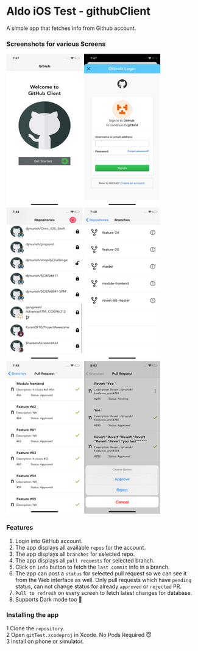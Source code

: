 # Aldo iOS Test - githubClient
A simple app that fetches info from Github account.

### Screenshots for various Screens

<p float="left">
  <img src="https://github.com/djmunish/githubClient/blob/master/Preview/1.png" width="200" height="400" />
<img src="https://github.com/djmunish/githubClient/blob/master/Preview/2.png" width="200" height="400" />
<img src="https://github.com/djmunish/githubClient/blob/master/Preview/3.png" width="200" height="400" />
<img src="https://github.com/djmunish/githubClient/blob/master/Preview/4.png" width="200" height="400" />
<img src="https://github.com/djmunish/githubClient/blob/master/Preview/5.png" width="200" height="400" />
<img src="https://github.com/djmunish/githubClient/blob/master/Preview/6.png" width="200" height="400" />
</p>

### Features
1) Login into GitHub account. 
2) The app displays all available ```repos``` for the account.
3) The app displays all ```branches``` for selected repo.
4) The app displays all ```pull requests``` for selected branch.
5) Click on ```info``` button to fetch the ```last commit``` info in a branch.
6) The app can post a ```status``` for selected pull request so we can see it from the Web interface
as well. Only pull requests which have ```pending``` status, can not change status for already ```approved``` or ```rejected``` PR.
7) ```Pull to refresh``` on every screen to fetch latest changes for database.
8) Supports Dark mode too 🌙


### Installing the app
1 Clone the ```repository```. </br>
2 Open ```gitTest.xcodeproj``` in Xcode. No Pods Required 😇</br>
3 Install on phone or simulator.</br>
